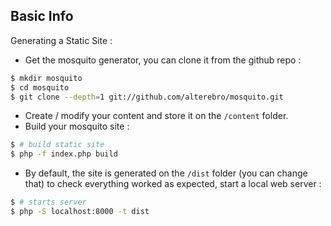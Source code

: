 <!--
order : 1
-->

## Basic Info

Generating a Static Site :

- Get the mosquito generator, you can clone it from the github repo :

```bash
$ mkdir mosquito
$ cd mosquito
$ git clone --depth=1 git://github.com/alterebro/mosquito.git
```

- Create / modify your content and store it on the `/content` folder.
- Build your mosquito site :

```bash
$ # build static site
$ php -f index.php build
```
- By default, the site is generated on the `/dist` folder (you can change that) to check everything worked as expected, start a local web server :

```bash
$ # starts server
$ php -S localhost:8000 -t dist 	
```
